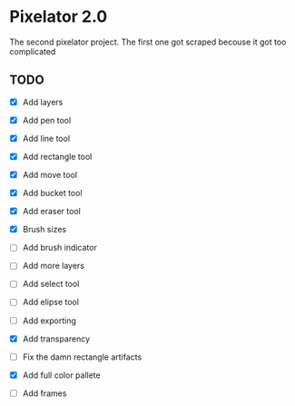 # Pixelator 2.0

The second pixelator project. The first one got scraped becouse it got too complicated

## TODO

- [x] Add layers
- [x] Add pen tool
- [x] Add line tool
- [x] Add rectangle tool
- [x] Add move tool
- [x] Add bucket tool 
- [x] Add eraser tool
- [x] Brush sizes
- [ ] Add brush indicator
- [ ] Add more layers
- [ ] Add select tool
- [ ] Add elipse tool
- [ ] Add exporting
- [x] Add transparency
- [ ] Fix the damn rectangle artifacts
- [x] Add full color pallete 
- [ ] Add frames

